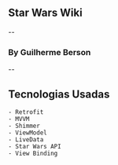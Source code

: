 ## Star Wars Wiki
--
### By Guilherme Berson
--

## Tecnologias Usadas

    - Retrofit
    - MVVM
    - Shimmer
    - ViewModel
    - LiveData
    - Star Wars API
    - View Binding